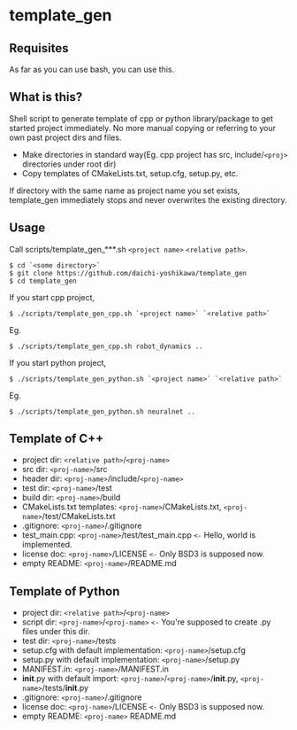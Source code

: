 template_gen
============

## Requisites
As far as you can use bash, you can use this.

## What is this?
Shell script to generate template of cpp or python library/package to get started project immediately. No more manual copying or referring to your own past project dirs and files.

* Make directories in standard way(Eg. cpp project has src, include/`<proj>` directories under root dir)
* Copy templates of CMakeLists.txt, setup.cfg, setup.py, etc.

If directory with the same name as project name you set exists, template_gen immediately stops and never overwrites the existing directory.

## Usage
Call scripts/template_gen_***.sh `<project name>` `<relative path>`.

```
$ cd `<some directory>`
$ git clone https://github.com/daichi-yoshikawa/template_gen
$ cd template_gen
```
If you start cpp project,
```
$ ./scripts/template_gen_cpp.sh `<project name>` `<relative path>`
```
Eg.
```
$ ./scripts/template_gen_cpp.sh robot_dynamics ..
```

If you start python project,
```
$ ./scripts/template_gen_python.sh `<project name>` `<relative path>`
```
Eg.
```
$ ./scripts/template_gen_python.sh neuralnet ..
```

## Template of C++
* project dir: `<relative path>`/`<proj-name>`
* src dir: `<proj-name>`/src
* header dir: `<proj-name>`/include/`<proj-name>`
* test dir: `<proj-name>`/test
* build dir: `<proj-name>`/build
* CMakeLists.txt templates: `<proj-name>`/CMakeLists.txt, `<proj-name>`/test/CMakeLists.txt
* .gitignore: `<proj-name>`/.gitignore
* test_main.cpp: `<proj-name>`/test/test_main.cpp `<-` Hello, world is implemented.
* license doc: `<proj-name>`/LICENSE `<-` Only BSD3 is supposed now.
* empty README: `<proj-name>`/README.md

## Template of Python
* project dir: `<relative path>`/`<proj-name>`
* script dir: `<proj-name>`/`<proj-name>` `<-` You're supposed to create .py files under this dir.
* test dir: `<proj-name>`/tests
* setup.cfg with default implementation: `<proj-name>`/setup.cfg
* setup.py with default implementation: `<proj-name>`/setup.py
* MANIFEST.in: `<proj-name>`/MANIFEST.in
* __init__.py with default import: `<proj-name>`/`<proj-name>`/__init__.py, `<proj-name>`/tests/__init__.py
* .gitignore: `<proj-name>`/.gitignore
* license doc: `<proj-name>`/LICENSE `<-` Only BSD3 is supposed now.
* empty README: `<proj-name>` README.md